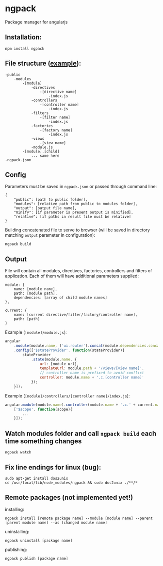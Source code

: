 # ngpack

Package manager for angularjs

## Installation:

    npm install ngpack

## File structure ([example](https://github.com/karaxuna/ngtoast-example)):

    -public
        -modules
            -[module]
                -directives
                    -[directive name]
                        -index.js
                -controllers
                    -[controller name]
                        -index.js
                -filters
                    -[filter name]
                        -index.js
                -factories
                    -[factory name]
                        -index.js
                -views
                    -[view name]
                -module.js
            -[module].[child]
                ... same here
    -ngpack.json
    
## Config

Parameters must be saved in `ngpack.json` or passed through command line:

    {
    	"public": [path to public folder],
        "modules": [relative path from public to modules folder],
        "output": [output file name],
        "minify": [if parameter is present output is minified],
        "relative": [if paths in result file must be relative]
    }
    
Building concatenated file to serve to browser (will be saved in directory matching `output` parameter in configuration):

    ngpack build

## Output

File will contain all modules, directives, factories, controllers and filters of application. Each of them will have additional parameters supplied:

    module: {
        name: [module name],
        path: [module path],
        dependencies: [array of child module names]
    },
    
    current: {
        name: [current directive/filter/factory/controller name],
        path: [path]
    }
    
Example (`[module]/module.js`):

```javascript
angular
    .module(module.name, ['ui.router'].concat(module.dependencies.concat))
    .config(['$stateProvider', function(stateProvider){
        stateProvider
            .state(module.name, {
                url: [module url],
                templateUrl: module.path + '/views/[view name]',
                // controller name is prefixed to avoid conflict
                controller: module.name + '.c.[controller name]'
            });
    }]);
```
        
Example (`[module]/controllers/[controller name]/index.js`):

```javascript
angular.module(module.name).controller(module.name + '.c.' + current.name,
    ['$scope', function(scope){
        ...
    }]);
```

## Watch modules folder and call `ngpack build` each time something changes

    ngpack watch
    
## Fix line endings for linux (bug):

    sudo apt-get install dos2unix
    cd /usr/local/lib/node_modules/ngpack && sudo dos2unix ./**/*

## Remote packages (not implemented yet!)

installing:

    ngpack install [remote package name] --module [module name] --parent [parent module name] --as [changed module name]

uninstalling:

    ngpack uninstall [package name]

publishing:

    ngpack publish [package name]
